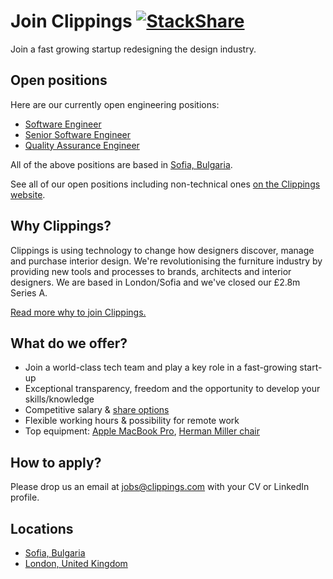 Join Clippings [![StackShare](https://img.shields.io/badge/tech-stack-0690fa.svg?style=flat)](https://stackshare.io/clippings-com/clippings-com)
==============

Join a fast growing startup redesigning the design industry.

Open positions
--------------

Here are our currently open engineering positions:

- [Software Engineer](positions/software-engineer.md#readme)
- [Senior Software Engineer](positions/senior-software-engineer.md#readme)
- [Quality Assurance Engineer](positions/quality-assurance-engineer.md#readme)

All of the above positions are based in [Sofia, Bulgaria](locations/sofia.md).

See all of our open positions including non-technical ones [on the Clippings website](https://clippings.com/page/careers).

Why Clippings?
--------------

Clippings is using technology to change how designers discover, manage and purchase interior design.
We're revolutionising the furniture industry by providing new tools and processes to brands, architects and interior designers.
We are based in London/Sofia and we've closed our &pound;2.8m Series A.

[Read more why to join Clippings.](why-clippings.md#readme)

What do we offer?
-----------------

- Join a world-class tech team and play a key role in a fast-growing start-up
- Exceptional transparency, freedom and the opportunity to develop your skills/knowledge
- Competitive salary &amp; [share options](share-options.md)
- Flexible working hours &amp; possibility for remote work
- Top equipment: [Apple MacBook Pro](https://www.apple.com/macbook-pro/), [Herman Miller chair](http://store.hermanmiller.com/office/office-chairs/mirra-2-task-chair/1453.html)

How to apply?
-------------

Please drop us an email at [jobs@clippings.com](mailto:jobs@clippings.com) with your CV or LinkedIn profile.

Locations
---------

- [Sofia, Bulgaria](locations/sofia.md)
- [London, United Kingdom](locations/london.md)
